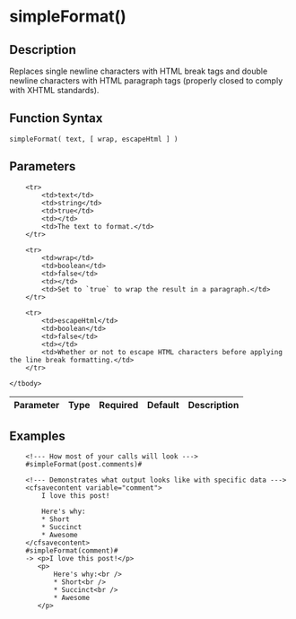 # simpleFormat()

## Description
Replaces single newline characters with HTML break tags and double newline characters with HTML paragraph tags (properly closed to comply with XHTML standards).

## Function Syntax
	simpleFormat( text, [ wrap, escapeHtml ] )


## Parameters
<table>
	<thead>
		<tr>
			<th>Parameter</th>
			<th>Type</th>
			<th>Required</th>
			<th>Default</th>
			<th>Description</th>
		</tr>
	</thead>
	<tbody>
		
		<tr>
			<td>text</td>
			<td>string</td>
			<td>true</td>
			<td></td>
			<td>The text to format.</td>
		</tr>
		
		<tr>
			<td>wrap</td>
			<td>boolean</td>
			<td>false</td>
			<td></td>
			<td>Set to `true` to wrap the result in a paragraph.</td>
		</tr>
		
		<tr>
			<td>escapeHtml</td>
			<td>boolean</td>
			<td>false</td>
			<td></td>
			<td>Whether or not to escape HTML characters before applying the line break formatting.</td>
		</tr>
		
	</tbody>
</table>


## Examples
	
		<!--- How most of your calls will look --->
		#simpleFormat(post.comments)#

		<!--- Demonstrates what output looks like with specific data --->
		<cfsavecontent variable="comment">
			I love this post!

			Here's why:
			* Short
			* Succinct
			* Awesome
		</cfsavecontent>
		#simpleFormat(comment)#
		-> <p>I love this post!</p>
		   <p>
		       Here's why:<br />
			   * Short<br />
			   * Succinct<br />
			   * Awesome
		   </p>
